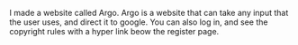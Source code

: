 I made a website called Argo. Argo is a website that can take any input that the user uses, and direct it to google. You can also log in, and see the copyright rules with a hyper link beow the register page.
